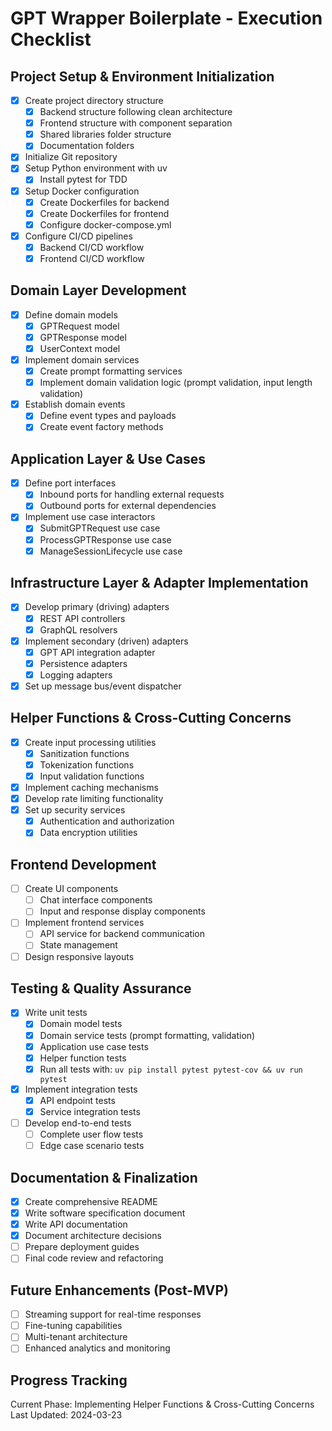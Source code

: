 # GPT Wrapper Boilerplate - Execution Checklist

## Project Setup & Environment Initialization

- [x] Create project directory structure
  - [x] Backend structure following clean architecture
  - [x] Frontend structure with component separation
  - [x] Shared libraries folder structure
  - [x] Documentation folders
- [x] Initialize Git repository
- [x] Setup Python environment with uv
  - [x] Install pytest for TDD
- [x] Setup Docker configuration
  - [x] Create Dockerfiles for backend
  - [x] Create Dockerfiles for frontend
  - [x] Configure docker-compose.yml
- [x] Configure CI/CD pipelines
  - [x] Backend CI/CD workflow
  - [x] Frontend CI/CD workflow

## Domain Layer Development

- [x] Define domain models
  - [x] GPTRequest model
  - [x] GPTResponse model
  - [x] UserContext model
- [x] Implement domain services
  - [x] Create prompt formatting services
  - [x] Implement domain validation logic (prompt validation, input length validation)
- [x] Establish domain events
  - [x] Define event types and payloads
  - [x] Create event factory methods

## Application Layer & Use Cases

- [x] Define port interfaces
  - [x] Inbound ports for handling external requests
  - [x] Outbound ports for external dependencies
- [x] Implement use case interactors
  - [x] SubmitGPTRequest use case
  - [x] ProcessGPTResponse use case
  - [x] ManageSessionLifecycle use case

## Infrastructure Layer & Adapter Implementation

- [x] Develop primary (driving) adapters
  - [x] REST API controllers
  - [x] GraphQL resolvers
- [x] Implement secondary (driven) adapters
  - [x] GPT API integration adapter
  - [x] Persistence adapters
  - [x] Logging adapters
- [x] Set up message bus/event dispatcher

## Helper Functions & Cross-Cutting Concerns

- [x] Create input processing utilities
  - [x] Sanitization functions
  - [x] Tokenization functions
  - [x] Input validation functions
- [x] Implement caching mechanisms
- [x] Develop rate limiting functionality
- [x] Set up security services
  - [x] Authentication and authorization
  - [x] Data encryption utilities

## Frontend Development

- [ ] Create UI components
  - [ ] Chat interface components
  - [ ] Input and response display components
- [ ] Implement frontend services
  - [ ] API service for backend communication
  - [ ] State management
- [ ] Design responsive layouts

## Testing & Quality Assurance

- [x] Write unit tests
  - [x] Domain model tests
  - [x] Domain service tests (prompt formatting, validation)
  - [x] Application use case tests
  - [x] Helper function tests
  - [x] Run all tests with: `uv pip install pytest pytest-cov && uv run pytest`
- [x] Implement integration tests
  - [x] API endpoint tests
  - [x] Service integration tests
- [ ] Develop end-to-end tests
  - [ ] Complete user flow tests
  - [ ] Edge case scenario tests

## Documentation & Finalization

- [x] Create comprehensive README
- [x] Write software specification document
- [x] Write API documentation
- [x] Document architecture decisions
- [ ] Prepare deployment guides
- [ ] Final code review and refactoring

## Future Enhancements (Post-MVP)

- [ ] Streaming support for real-time responses
- [ ] Fine-tuning capabilities
- [ ] Multi-tenant architecture
- [ ] Enhanced analytics and monitoring

## Progress Tracking

Current Phase: Implementing Helper Functions & Cross-Cutting Concerns
Last Updated: 2024-03-23
